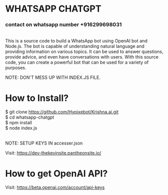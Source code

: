# WHATSAPP CHATGPT
<h3><b>contact on whatsapp number</b> +916299698031 <br></h3>
<br>
This is a source code to build a WhatsApp bot using OpenAI bot and Node.js. The bot is capable of understanding natural language and providing information on various topics. It can be used to answer questions, provide advice, and even have conversations with users. With this source code, you can create a powerful bot that can be used for a variety of purposes. <br>

NOTE: DON'T MESS UP WITH INDEX.JS FILE. <br>

# How to Install? 
$ git clone https://github.com/Hypixebot/Krishna.ai.git <br>
$ cd whatsapp-chatgpt <br>
$ npm install <br>
$ node index.js <br>

<br> NOTE: SETUP KEYS IN accesser.json


Visit: https://dev-thekevinsite.pantheonsite.io/ <br>

# How to get OpenAI API?
Visit: https://beta.openai.com/account/api-keys

